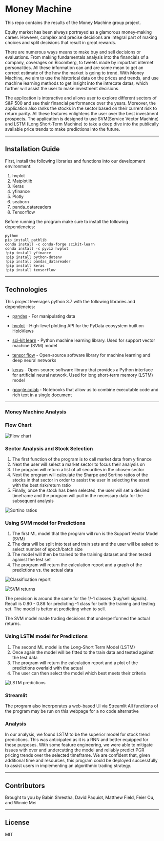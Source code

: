 # Money Machine

This repo contains the results of the Money Machine group project. 
<br />

</p>

Equity market has been always portrayed as a glamorous money-making career. However, complex and precise decisions are integral part of making choices and split decisions that result in great rewards.

There are numerous ways means to make buy and sell decisions or evaluations. From making fundamentals analysis into the financials of a company, coverages on Bloomberg, to tweets made by important internet personalities. All these information can and are some mean to get an correct estimate of the how the market is going to trend.
With Money Machine, we aim to use the historical data on the prices and trends, and use machine learning methods to get insight into the intrecate datas, which further will assist the user to make investment decisions.

The application is interactive and allows user to explore different sectors of S&P 500 and see their financial performance over the years. Moreover, the application also ranks the stocks in the sector based on their current risk to return parity. All these features enlightens the user over the best investment prospects.
The application is designed to use SVM(Service Vector Machine) and LSTM (Long Short-Term Machine) to take a deep dive into the publically available price trends to make predictions into the future.

</font>

---

## Installation Guide

First, install the following libraries and functions into our development environment:
1. hvplot
2. Matplotlib
3. Keras
4. yfinance
5. Plotly
6. seaborn
7. panda_datareaders
8. Tensorflow

Before running the program make sure to install the following dependencies:

    python
    pip install pathlib
    conda install -c conda-forge scikit-learn
    conda install -c pyviz hvplot
    !pip install yfinance
    !pip install python-dotenv
    !pip install pandas_datareader
    !pip install keras
    !pip install tensorflow

---

## Technologies

This project leverages python 3.7 with the following libraries and dependencies:

* [pandas](https://github.com/pandas-dev/pandas) - For manipulating data

* [hvplot](https://github.com/holoviz/hvplot) - High-level plotting API for the PyData ecosystem built on HoloViews

* [sci-kit learn](https://github.com/scikit-learn/scikit-learn) - Python machine learning library. Used for support vector machine (SVM) model

* [tensor flow](https://github.com/tensorflow/tensorflow) - Open-source software library for machine learning and deep neural networks

* [keras](https://github.com/keras-team/keras) - Open-source software library that provides a Python interface for artificial neural network. Used for long short-term memory (LSTM) model

* [google colab](https://github.com/googlecolab/colabtools) - Notebooks that allow us to combine executable code and rich text in a single document

---

### **Money Machine Analysis**

### **Flow Chart**
![Flow chart](/images/chartflow.png)

### **Sector Analysis and Stock Selection**

1. The first function of the program is to call market data from y finance
2. Next the user will select a market sector to focus their analysis on
3. The program will return a list of all securities in the chosen sector
4. Next the program will calculate the Sharpe and Sortino ratios of the stocks in that sector in order to assist the user in selecting the asset with the best risk/return ratio
5. Finally, once the stock has been selected, the user will set a desired timeframe and the program will pull in the necessary data for the subsequent analysis

![Sortino ratios](./images/sortinoratios.png)

### **Using SVM model for Predictions**
1. The first ML model that the program will run is the Support Vector Model (SVM)
2. The data will be split into test and train sets and the user will be asked to select number of epoch/batch size
3. The model will then be trained to the training dataset and then tested against the test set
4. The program will return the calculation report and a graph of the predictions vs. the actual data

![Classification report](./images/classificationreport.png)


![SVM returns](/images/svmreturns.png)

The precision is around the same for the 1/-1 classes (buy/sell signals). Recall is 0.80 - 0.86 for predicting -1 class for both the training and testing set. The model is better at predicting when to sell.

The SVM model made trading decisions that underperformed the actual returns.

### **Using LSTM model for Predictions**
1. The second ML model is the Long-Short Term Model (LSTM)
2. Once again the model will be fitted to the train data and tested against the test data
3. The program will return the calculation report and a plot of the predictions overlaid with the actual
4. The user can then select the model which best meets their criteria

![LSTM predictions](./images/streamlitpic.png)

### **Streamlit**
The program also incorporates a web-based UI via Streamlit
All functions of the program may be run on this webpage for a no code alternative

### **Analysis**
In our analysis, we found LSTM to be the superior model for stock trend predictions. This was anticipated as it is a RNN and better equipped for these purposes. With some feature engineering, we were able to mitigate issues with over and undercutting the model and reliably predict PGR pricing trends over the selected timeframe. We are confident that, given additional time and resources, this program could be deployed successfully to assist users in implementing an algorithmic trading strategy.


---
## Contributors

Brought to you by Babin Shrestha, David Paquiot, Matthew Field, Feier Ou, and Winnie Mei 

---
## License

MIT
